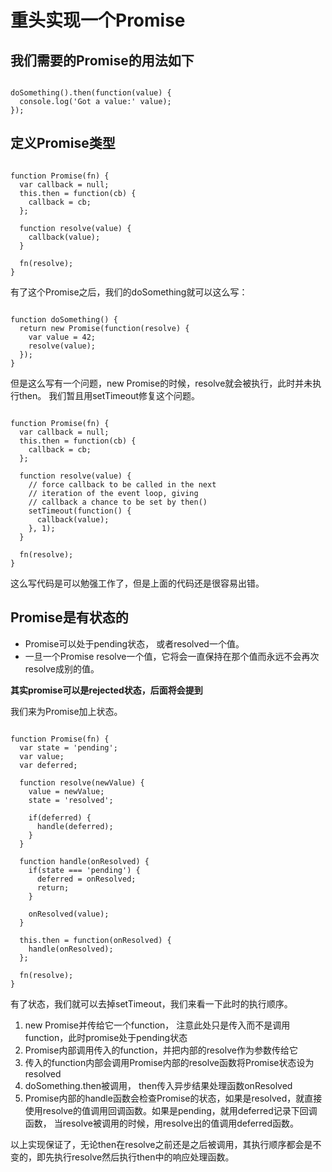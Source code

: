 # 重头实现一个Promise
## 我们需要的Promise的用法如下
<pre><code>
doSomething().then(function(value) {
  console.log('Got a value:' value);
});
</code></pre>
## 定义Promise类型
<pre><code>
function Promise(fn) {
  var callback = null;
  this.then = function(cb) {
    callback = cb;
  };

  function resolve(value) {
    callback(value);
  }

  fn(resolve);
}
</code></pre>
有了这个Promise之后，我们的doSomething就可以这么写：
<pre><code>
function doSomething() {
  return new Promise(function(resolve) {
    var value = 42;
    resolve(value);
  });
}
</pre></code>

但是这么写有一个问题，new Promise的时候，resolve就会被执行，此时并未执行then。
我们暂且用setTimeout修复这个问题。
<pre><code>
function Promise(fn) {
  var callback = null;
  this.then = function(cb) {
    callback = cb;
  };

  function resolve(value) {
    // force callback to be called in the next
    // iteration of the event loop, giving
    // callback a chance to be set by then()
    setTimeout(function() {
      callback(value);
    }, 1);
  }

  fn(resolve);
}
</pre></code>
这么写代码是可以勉强工作了，但是上面的代码还是很容易出错。

## Promise是有状态的
* Promise可以处于pending状态， 或者resolved一个值。
* 一旦一个Promise resolve一个值，它将会一直保持在那个值而永远不会再次resolve成别的值。

**其实promise可以是rejected状态，后面将会提到**

我们来为Promise加上状态。
<pre><code>
function Promise(fn) {
  var state = 'pending';
  var value;
  var deferred;

  function resolve(newValue) {
    value = newValue;
    state = 'resolved';

    if(deferred) {
      handle(deferred);
    }
  }

  function handle(onResolved) {
    if(state === 'pending') {
      deferred = onResolved;
      return;
    }

    onResolved(value);
  }

  this.then = function(onResolved) {
    handle(onResolved);
  };

  fn(resolve);
}
</pre></code>
有了状态，我们就可以去掉setTimeout，我们来看一下此时的执行顺序。

1. new Promise并传给它一个function， 注意此处只是传入而不是调用function，此时promise处于pending状态
1. Promise内部调用传入的function，并把内部的resolve作为参数传给它
1. 传入的function内部会调用Promise内部的resolve函数将Promise状态设为resolved
1. doSomething.then被调用， then传入异步结果处理函数onResolved
1. Promise内部的handle函数会检查Promise的状态，如果是resolved，就直接使用resolve的值调用回调函数。如果是pending，就用deferred记录下回调函数，
当resolve被调用的时候，用resolve出的值调用deferred函数。

以上实现保证了，无论then在resolve之前还是之后被调用，其执行顺序都会是不变的，即先执行resolve然后执行then中的响应处理函数。